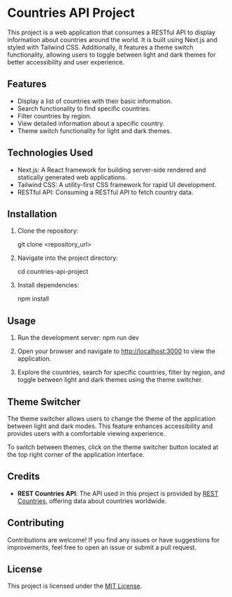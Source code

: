 # Countries API Project

This project is a web application that consumes a RESTful API to display information about countries around the world. It is built using Next.js and styled with Tailwind CSS. Additionally, it features a theme switch functionality, allowing users to toggle between light and dark themes for better accessibility and user experience.

## Features

- Display a list of countries with their basic information.
- Search functionality to find specific countries.
- Filter countries by region.
- View detailed information about a specific country.
- Theme switch functionality for light and dark themes.

## Technologies Used

- Next.js: A React framework for building server-side rendered and statically generated web applications.
- Tailwind CSS: A utility-first CSS framework for rapid UI development.
- RESTful API: Consuming a RESTful API to fetch country data.

## Installation

1. Clone the repository:
   
      git clone <repository_url>
      
2. Navigate into the project directory:
   
     cd countries-api-project
   
3. Install dependencies:
   
     npm install

## Usage

1. Run the development server: npm run dev
   
2. Open your browser and navigate to [http://localhost:3000](http://localhost:3000) to view the application.

3. Explore the countries, search for specific countries, filter by region, and toggle between light and dark themes using the theme switcher.

## Theme Switcher

The theme switcher allows users to change the theme of the application between light and dark modes. This feature enhances accessibility and provides users with a comfortable viewing experience.

To switch between themes, click on the theme switcher button located at the top right corner of the application interface.

## Credits

- **REST Countries API**: The API used in this project is provided by [REST Countries](https://restcountries.com/), offering data about countries worldwide.

## Contributing

Contributions are welcome! If you find any issues or have suggestions for improvements, feel free to open an issue or submit a pull request.

## License

This project is licensed under the [MIT License](LICENSE).
